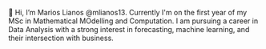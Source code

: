 👋 Hi, I’m  Marios Lianos @mlianos13. Currently I'm on the first year of my MSc in Mathematical MOdelling and Computation. 
I am pursuing a career in Data Analysis with a strong interest in forecasting, machine learning, and their intersection with business. 
